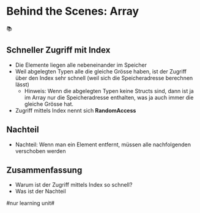 # Behind the Scenes: Array
📚

## Schneller Zugriff mit Index
- Die Elemente liegen alle nebeneinander im Speicher
- Weil abgelegten Typen alle die gleiche Grösse haben, ist der Zugriff über den Index sehr schnell (weil sich die Speicheradresse berechnen lässt)
	- Hinweis: Wenn die abgelegten Typen keine Structs sind, dann ist ja im Array nur die Speicheradresse enthalten, was ja auch immer die gleiche Grösse hat.
- Zugriff mittels Index nennt sich **RandomAccess**

## Nachteil
- Nachteil: Wenn man ein Element entfernt, müssen alle nachfolgenden verschoben werden

## Zusammenfassung
- Warum ist der Zugriff mittels Index so schnell?
- Was ist der Nachteil


#nur learning unit#